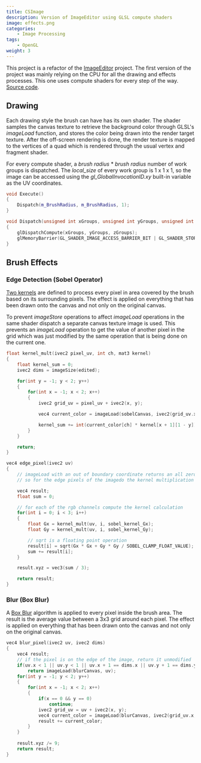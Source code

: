 ```yaml
---
title: CSImage
description: Version of ImageEditor using GLSL compute shaders
image: effects.png
categories:
    - Image Processing
tags:
    - OpenGL
weight: 3
---
```


This project is a refactor of the [ImageEditor](https://github.com/cmanziel/ImageEditor) project. The first version of the project was mainly relying on the CPU for all the drawing and effects processes. This one uses compute shaders for every step of the way. [Source code](https://github.com/cmanziel/CSImage).

## Drawing

Each drawing style the brush can have has its own shader. The shader samples the canvas texture to retrieve the background color through GLSL's *imageLoad* function, and stores the color being drawn into the render target texture.
After the off-screen rendering is done, the render texture is mapped to the vertices of a quad which is rendered through the usual vertex and fragment shader.

For every compute shader, a *brush radius* * *brush radius* number of work groups is dispatched. The *local_size* of every work group is 1 x 1 x 1, so the image can be accessed using the *gl_GlobalInvocationID.xy* built-in variable as the UV coordinates.

```C++
void Execute()
{
    Dispatch(m_BrushRadius, m_BrushRadius, 1);
}
```

```C++
void Dispatch(unsigned int xGroups, unsigned int yGroups, unsigned int zGroups)
{
    glDispatchCompute(xGroups, yGroups, zGroups);
    glMemoryBarrier(GL_SHADER_IMAGE_ACCESS_BARRIER_BIT | GL_SHADER_STORAGE_BARRIER_BIT);
}
```

## Brush Effects

### Edge Detection (Sobel Operator)

[Two kernels](https://en.wikipedia.org/wiki/Sobel_operator) are defined to process every pixel in area covered by the brush based on its surrounding pixels.
The effect is applied on everything that has been drawn onto the canvas and not only on the original canvas.

To prevent *imageStore* operations to affect *imageLoad* operations in the same shader dispatch a separate canvas texture image is used.
This prevents an *imageLoad* operation to get the value of another pixel in the grid which was just modified by the same operation that is being done on the current one.

```C
float kernel_mult(ivec2 pixel_uv, int ch, mat3 kernel)
{
    float kernel_sum = 0;
    ivec2 dims = imageSize(edited);

    for(int y = -1; y < 2; y++)
    {
        for(int x = -1; x < 2; x++)
        {
            ivec2 grid_uv = pixel_uv + ivec2(x, y);

            vec4 current_color = imageLoad(sobelCanvas, ivec2(grid_uv.x, grid_uv.y));

            kernel_sum += int(current_color[ch] * kernel[x + 1][1 - y]);
        }
    }

    return;
}

vec4 edge_pixel(ivec2 uv)
{
    // imageLoad with an out of boundary coordinate returns an all zeroes vec4
    // so for the edge pixels of the imagedo the kernel multiplication with out of bounds values as for the other pixels

    vec4 result;
    float sum = 0;

    // for each of the rgb channels compute the kernel calculation
    for(int i = 0; i < 3; i++)
    {
        float Gx = kernel_mult(uv, i, sobel_kernel_Gx);
        float Gy = kernel_mult(uv, i, sobel_kernel_Gy);

        // sqrt is a floating point operation
        result[i] = sqrt(Gx * Gx + Gy * Gy / SOBEL_CLAMP_FLOAT_VALUE);
        sum += result[i];
    }

    result.xyz = vec3(sum / 3);

    return result;
}
```

### Blur (Box Blur)

A [Box Blur](https://en.wikipedia.org/wiki/Box_blur) algorithm is applied to every pixel inside the brush area. The result is the average value between a 3x3 grid around each pixel. The effect is applied on everything that has been drawn onto the canvas and not only on the original canvas.

```C
vec4 blur_pixel(ivec2 uv, ivec2 dims)
{
    vec4 result;
    // if the pixel is on the edge of the image, return it unmodified
    if(uv.x < 1 || uv.y < 1 || uv.x + 1 == dims.x || uv.y + 1 == dims.y)
        return imageLoad(blurCanvas, uv);
    for(int y = -1; y < 2; y++)
    {
        for(int x = -1; x < 2; x++)
        {
            if(x == 0 && y == 0)
                continue;
            ivec2 grid_uv = uv + ivec2(x, y);
            vec4 current_color = imageLoad(blurCanvas, ivec2(grid_uv.x, grid_uv.y));
            result += current_color;
        }
    }
    
    result.xyz /= 9;
    return result;
}
```

<!-- ## Syntax

```markdown
![Image 1](1.jpg) ![Image 2](2.jpg)
```

## Result

![Image 1](1.jpg) ![Image 2](2.jpg)

> Photo by [mymind](https://unsplash.com/@mymind) and [Luke Chesser](https://unsplash.com/@lukechesser) on [Unsplash](https://unsplash.com/) -->